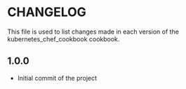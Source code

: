 CHANGELOG
===================

This file is used to list changes made in each version of the kubernetes_chef_cookbook cookbook.

1.0.0
-----

- Initial commit of the project